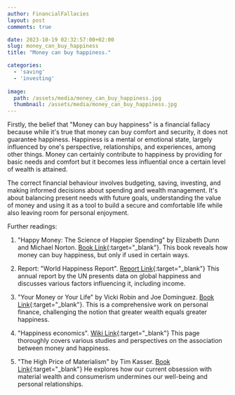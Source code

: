 ```yaml
---
author: FinancialFallacies
layout: post
comments: true

date: 2023-10-19 02:32:57:00+02:00  
slug: money_can_buy_happiness
title: "Money can buy happiness."

categories:
  - 'saving'
  - 'investing'
  
image:
  path: /assets/media/money_can_buy_happiness.jpg
  thumbnail: /assets/media/money_can_buy_happiness.jpg
---
```


Firstly, the belief that "Money can buy happiness" is a financial fallacy because while it's true that money can buy comfort and security, it does not guarantee happiness. Happiness is a mental or emotional state, largely influenced by one's perspective, relationships, and experiences, among other things. Money can certainly contribute to happiness by providing for basic needs and comfort but it becomes less influential once a certain level of wealth is attained. 

The correct financial behaviour involves budgeting, saving, investing, and making informed decisions about spending and wealth management. It's about balancing present needs with future goals, understanding the value of money and using it as a tool to build a secure and comfortable life while also leaving room for personal enjoyment.

Further readings:

1. "Happy Money: The Science of Happier Spending" by Elizabeth Dunn and Michael Norton. [Book Link](https://www.amazon.com/Happy-Money-Science-Happier-Spending/dp/1451665075/ref=nosim?tag=financialfall-20){:target="_blank"}.
This book reveals how money can buy happiness, but only if used in certain ways.

2. Report: "World Happiness Report". [Report Link](https://worldhappiness.report/){:target="_blank"}
This annual report by the UN presents data on global happiness and discusses various factors influencing it, including income.

3. "Your Money or Your Life" by Vicki Robin and Joe Dominguez. [Book Link](https://www.amazon.com/Your-Money-Life-Transforming-Relationship/dp/0143115766/ref=nosim?tag=financialfall-20){:target="_blank"}.
This is a comprehensive work on personal finance, challenging the notion that greater wealth equals greater happiness.

4. "Happiness economics". [Wiki Link](https://en.wikipedia.org/wiki/Happiness_economics){:target="_blank"}
This page thoroughly covers various studies and perspectives on the association between money and happiness.

5. "The High Price of Materialism" by Tim Kasser. [Book Link](https://www.amazon.com/High-Price-Materialism-Tim-Kasser/dp/026261197X/ref=nosim?tag=financialfall-20){:target="_blank"}
He explores how our current obsession with material wealth and consumerism undermines our well-being and personal relationships.
